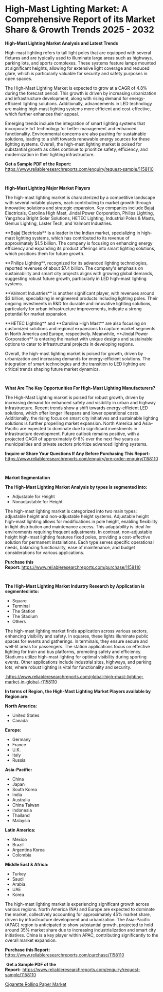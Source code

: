 <p><h1>High-Mast Lighting Market: A Comprehensive Report of its Market Share & Growth Trends 2025 - 2032</h1></p><p><strong>High-Mast Lighting Market Analysis and Latest Trends</strong></p>
<p><p>High-mast lighting refers to tall light poles that are equipped with several fixtures and are typically used to illuminate large areas such as highways, parking lots, and sports complexes. These systems feature lamps mounted at significant heights, allowing for extensive light coverage and reduced glare, which is particularly valuable for security and safety purposes in open spaces.</p><p>The High-Mast Lighting Market is expected to grow at a CAGR of 4.8% during the forecast period. This growth is driven by increasing urbanization and infrastructure development, along with rising demand for energy-efficient lighting solutions. Additionally, advancements in LED technology are making high-mast lighting systems more efficient and cost-effective, which further enhances their appeal. </p><p>Emerging trends include the integration of smart lighting systems that incorporate IoT technology for better management and enhanced functionality. Environmental concerns are also pushing for sustainable solutions, leading to a shift towards renewable energy sources for these lighting systems. Overall, the high-mast lighting market is poised for substantial growth as cities continue to prioritize safety, efficiency, and modernization in their lighting infrastructure.</p></p>
<p><strong>Get a Sample PDF of the Report:&nbsp;</strong> <a href="https://www.reliableresearchreports.com/enquiry/request-sample/1158110?utm_campaign=3213&utm_medium=2&utm_source=Github&utm_content=ia&utm_term=05042025&utm_id=high-mast-lighting">https://www.reliableresearchreports.com/enquiry/request-sample/1158110</a></p>
<p>&nbsp;</p>
<p><strong>High-Mast Lighting Major Market Players</strong></p>
<p><p>The high-mast lighting market is characterized by a competitive landscape with several notable players, each contributing to market growth through innovative solutions and strategic expansion. Key companies include Bajaj Electricals, Carolina High Mast, Jindal Power Corporation, Philips Lighting, Yangzhou Bright Solar Solutions, HETEC Lighting, Industrial Poles & Masts, Genlux Lighting, Laster Tech, and Valmont Industries.</p><p>**Bajaj Electricals** is a leader in the Indian market, specializing in high-mast lighting systems, which has contributed to its revenue of approximately $1.5 billion. The company is focusing on enhancing energy efficiency and expanding its product offerings into smart lighting solutions, which positions them for future growth.</p><p>**Philips Lighting**, recognized for its advanced lighting technologies, reported revenues of about $7.4 billion. The company's emphasis on sustainability and smart city projects aligns with growing global demands, suggesting robust future growth, particularly in LED high-mast lighting systems.</p><p>**Valmont Industries** is another significant player, with revenues around $3 billion, specializing in engineered products including lighting poles. Their ongoing investments in R&D for durable and innovative lighting solutions, particularly for urban infrastructure improvements, indicate a strong potential for market expansion.</p><p>**HETEC Lighting** and **Carolina High Mast** are also focusing on customized solutions and regional expansions to capture market segments in North America and Europe, respectively. Meanwhile, **Jindal Power Corporation** is entering the market with unique designs and sustainable options to cater to infrastructural projects in developing regions.</p><p>Overall, the high-mast lighting market is poised for growth, driven by urbanization and increasing demands for energy-efficient solutions. The integration of smart technologies and the transition to LED lighting are critical trends shaping future market dynamics.</p></p>
<p>&nbsp;</p>
<p><strong>What Are The Key Opportunities For High-Mast Lighting Manufacturers?</strong></p>
<p><p>The High-Mast Lighting market is poised for robust growth, driven by increasing demand for enhanced safety and visibility in urban and highway infrastructure. Recent trends show a shift towards energy-efficient LED solutions, which offer longer lifespans and lower operational costs. Additionally, the rising focus on smart city initiatives and sustainable lighting solutions is further propelling market expansion. North America and Asia-Pacific are expected to dominate due to significant investments in infrastructure development. Future outlook remains positive, with a projected CAGR of approximately 6-8% over the next five years as municipalities and private sectors prioritize advanced lighting systems.</p></p>
<p><strong>Inquire or Share Your Questions If Any Before Purchasing This Report:</strong> <a href="https://www.reliableresearchreports.com/enquiry/pre-order-enquiry/1158110?utm_campaign=3213&utm_medium=2&utm_source=Github&utm_content=ia&utm_term=05042025&utm_id=high-mast-lighting">https://www.reliableresearchreports.com/enquiry/pre-order-enquiry/1158110</a></p>
<p>&nbsp;</p>
<p><strong>Market Segmentation</strong></p>
<p><strong>The High-Mast Lighting Market Analysis by types is segmented into:</strong></p>
<p><ul><li>Adjustable for Height</li><li>Nonadjustable for Height</li></ul></p>
<p><p>The high-mast lighting market is categorized into two main types: adjustable height and non-adjustable height systems. Adjustable height high-mast lighting allows for modifications in pole height, enabling flexibility in light distribution and maintenance access. This adaptability is ideal for environments requiring frequent adjustments. In contrast, non-adjustable height high-mast lighting features fixed poles, providing a cost-effective solution for permanent installations. Each type serves specific operational needs, balancing functionality, ease of maintenance, and budget considerations for various applications.</p></p>
<p><strong>Purchase this Report:&nbsp;</strong><a href="https://www.reliableresearchreports.com/purchase/1158110?utm_campaign=3213&utm_medium=2&utm_source=Github&utm_content=ia&utm_term=05042025&utm_id=high-mast-lighting">https://www.reliableresearchreports.com/purchase/1158110</a></p>
<p>&nbsp;</p>
<p><strong>The High-Mast Lighting Market Industry Research by Application is segmented into:</strong></p>
<p><ul><li>Square</li><li>Terminal</li><li>The Station</li><li>The Stadium</li><li>Others</li></ul></p>
<p><p>The high-mast lighting market finds application across various sectors, enhancing visibility and safety. In squares, these lights illuminate public spaces for events and gatherings. In terminals, they ensure secure and well-lit areas for passengers. The station applications focus on effective lighting for train and bus platforms, promoting safety and efficiency. Stadiums utilize high-mast lighting for optimal visibility during sporting events. Other applications include industrial sites, highways, and parking lots, where robust lighting is vital for functionality and security.</p></p>
<p><a href="https://www.reliableresearchreports.com/global-high-mast-lighting-market-in-global-r1158110?utm_campaign=3213&utm_medium=2&utm_source=Github&utm_content=ia&utm_term=05042025&utm_id=high-mast-lighting">&nbsp;https://www.reliableresearchreports.com/global-high-mast-lighting-market-in-global-r1158110</a></p>
<p><strong>In terms of Region, the High-Mast Lighting Market Players available by Region are:</strong></p>
<p>
    <p> <strong> North America: </strong>
        <ul>
            <li>United States</li>
            <li>Canada</li>
        </ul>
        </p> 
    <p> <strong> Europe: </strong>
        <ul>
            <li>Germany</li>
            <li>France</li>
            <li>U.K.</li>
            <li>Italy</li>
            <li>Russia</li>
        </ul>
        </p> 
    <p> <strong> Asia-Pacific: </strong>
        <ul>
            <li>China</li>
            <li>Japan</li>
            <li>South Korea</li>
            <li>India</li>
            <li>Australia</li>
            <li>China Taiwan</li>
            <li>Indonesia</li>
            <li>Thailand</li>
            <li>Malaysia</li>
        </ul>
        </p> 
    <p> <strong> Latin America: </strong>
        <ul>
            <li>Mexico</li>
            <li>Brazil</li>
            <li>Argentina Korea</li>
            <li>Colombia</li>
        </ul>
        </p> 
    <p> <strong> Middle East & Africa: </strong>
        <ul>
            <li>Turkey</li>
            <li>Saudi</li>
            <li>Arabia</li>
            <li>UAE</li>
            <li>Korea</li>
        </ul>
    </p>
    </p>
<p><p>The high-mast lighting market is experiencing significant growth across various regions. North America (NA) and Europe are expected to dominate the market, collectively accounting for approximately 45% market share, driven by infrastructure development and urbanization. The Asia-Pacific (APAC) region is anticipated to show substantial growth, projected to hold around 35% market share due to increasing industrialization and smart city initiatives. China is a key player within APAC, contributing significantly to the overall market expansion.</p></p>
<p><strong>Purchase this Report: </strong><a href="https://www.reliableresearchreports.com/purchase/1158110?utm_campaign=3213&utm_medium=2&utm_source=Github&utm_content=ia&utm_term=05042025&utm_id=high-mast-lighting">https://www.reliableresearchreports.com/purchase/1158110</a></p>
<p>&nbsp;<strong>Get a Sample PDF of the Report:&nbsp;&nbsp;</strong><a href="https://www.reliableresearchreports.com/enquiry/request-sample/1158110?utm_campaign=3213&utm_medium=2&utm_source=Github&utm_content=ia&utm_term=05042025&utm_id=high-mast-lighting">https://www.reliableresearchreports.com/enquiry/request-sample/1158110</a></p>
<p><strong></strong></p>
<p><p><a href="https://github.com/vassihucz/Market-Research-Report-List-1/blob/main/cigarette-rolling-paper-market.md?utm_campaign=3213&utm_medium=2&utm_source=Github&utm_content=ia&utm_term=05042025&utm_id=high-mast-lighting">Cigarette Rolling Paper Market</a></p></p>